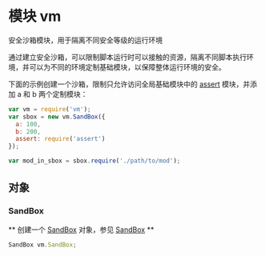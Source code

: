 # 模块 vm
安全沙箱模块，用于隔离不同安全等级的运行环境

通过建立安全沙箱，可以限制脚本运行时可以接触的资源，隔离不同脚本执行环境，并可以为不同的环境定制基础模块，以保障整体运行环境的安全。

下面的示例创建一个沙箱，限制只允许访问全局基础模块中的 [assert](assert.md) 模块，并添加 a 和 b 两个定制模块：
```JavaScript
var vm = require('vm');
var sbox = new vm.SandBox({
  a: 100,
  b: 200,
  assert: require('assert')
});

var mod_in_sbox = sbox.require('./path/to/mod');
```

## 对象
        
### SandBox
** 创建一个 [SandBox](../../object/ifs/SandBox.md) 对象，参见 [SandBox](../../object/ifs/SandBox.md) **
```JavaScript
SandBox vm.SandBox;
```

